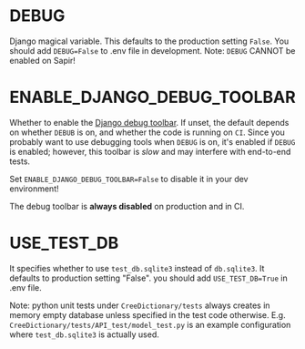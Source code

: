 # DEBUG

Django magical variable. This defaults to the production setting `False`.
You should add `DEBUG=False` to .env file in development.
Note: `DEBUG` CANNOT be enabled on Sapir!

# ENABLE_DJANGO_DEBUG_TOOLBAR

Whether to enable the [Django debug toolbar]. If unset, the default
depends on whether `DEBUB` is on, and whether the code is running on
`CI`. Since you probably want to use debugging tools when `DEBUG` is on,
it's enabled if `DEBUG` is enabled; however, this toolbar is _slow_ and
may interfere with end-to-end tests.

Set `ENABLE_DJANGO_DEBUG_TOOLBAR=False` to disable it in your dev
environment!

The debug toolbar is **always disabled** on production and in CI.

[Django debug toolbar]: https://github.com/jazzband/django-debug-toolbar

# USE_TEST_DB

It specifies whether to use `test_db.sqlite3` instead of `db.sqlite3`. It defaults to production setting "False". you should add `USE_TEST_DB=True` in .env file.

Note: python unit tests under `CreeDictionary/tests` always creates in memory empty database unless specified 
in the test code otherwise. E.g. `CreeDictionary/tests/API_test/model_test.py` is
 an example configuration where `test_db.sqlite3` is actually used.
